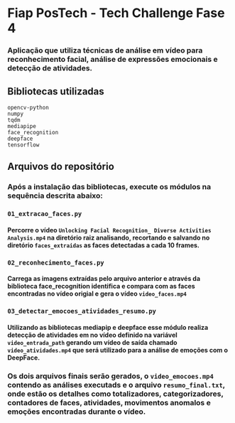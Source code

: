 # Fiap PosTech - Tech Challenge Fase 4

### Aplicação que utiliza técnicas de análise em vídeo para reconhecimento facial, análise de expressões emocionais e detecção de atividades.

## Bibliotecas utilizadas
    opencv-python
    numpy
    tqdm 
    mediapipe
    face_recognition
    deepface
    tensorflow

## Arquivos do repositório

### Após a instalação das bibliotecas, execute os módulos na sequência descrita abaixo:

### `01_extracao_faces.py`
#### Percorre o vídeo `Unlocking Facial Recognition_ Diverse Activities Analysis.mp4` na diretório raiz analisando, recortando e salvando no diretório `faces_extraidas` as faces detectadas a cada 10 frames.

### `02_reconhecimento_faces.py`
#### Carrega as imagens extraídas pelo arquivo anterior e através da biblioteca face_recognition identifica e compara com as faces encontradas no vídeo origial e gera o vídeo `video_faces.mp4`

### `03_detectar_emocoes_atividades_resumo.py`
#### Utilizando as bibliotecas mediapip e deepface esse módulo realiza detecção de atividades em no vídeo definido na variável `video_entrada_path` gerando um vídeo de saída chamado `video_atividades.mp4` que será utilizado para a análise de emoções com o DeepFace. 

### Os dois arquivos finais serão gerados, o `video_emocoes.mp4` contendo as análises executads e o arquivo `resumo_final.txt`, onde estão os detalhes como totalizadores, categorizadores, contadores de faces, atividades, movimentos anomalos e emoções encontradas durante o vídeo.